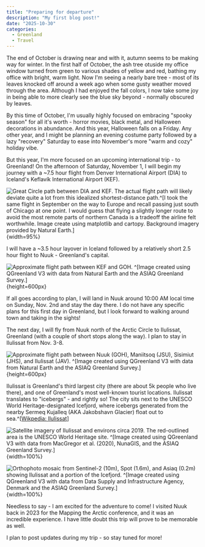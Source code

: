 ```yaml
---
title: "Preparing for departure"
description: "My first blog post!"
date: "2025-10-30"
categories:
  - Greenland
  - Travel
---
```


The end of October is drawing near and with it, autumn seems to be making way
for winter. In the first half of October, the ash tree otuside my office window
turned from green to various shades of yellow and red, bathing my office with
bright, warm light. Now I'm seeing a nearly bare tree - most of its leaves
knocked off around a week ago when some gusty weather moved through the
area. Although I had enjoyed the fall colors, I now take some joy in being able
to more clearly see the blue sky beyond - normally obscured by leaves.

By this time of October, I'm usually highly focused on embracing "spooky season"
for all it's worth - horror movies, black metal, and Halloween decorations in
abundance. And this year, Halloween falls on a Friday. Any other year, and I
might be planning an evening costume party followed by a lazy "recovery"
Saturday to ease into November's more "warm and cozy" holiday vibe.

But this year, I'm more focused on an upcoming international trip - to
Greenland! On the afternoon of Saturday, November 1, I will begin my journey
with a ~7.5 hour flight from Denver International Airport (DIA) to Iceland's
Keflavík International Airport (KEF).

![Great Circle path between DIA and KEF. The actual flight path will likely
deviate quite a lot from this idealized shortest-distance path.^[I took the same
flight in September on the way to Europe and recall passing just south of
Chicago at one point. I would guess that flying a slightly longer route to avoid
the most remote parts of northern Canada is a tradeoff the airline felt
worthwhile. Image create using `matplotlib` and `cartopy`. Background imagery
provided by Natural Earth.]](../images/den_to_ice.jpg){width=95%}

I will have a ~3.5 hour layover in Iceland followed by a relatively short 2.5
hour flight to Nuuk - Greenland's capital.

![Approximate flight path between KEF and GOH. ^[Image created using [QGreenland
](https://qgreenland.org) V3 with data from Natural Earth and the ASIAQ
Greenland Survey.]](../images/ice_to_nuuk.jpg){height=600px}

If all goes according to plan, I will land in Nuuk around 10:00 AM local time on
Sunday, Nov. 2nd and stay the day there. I do not have any specific plans for
this first day in Greenland, but I look forward to walking around town and
taking in the sights!

The next day, I will fly from Nuuk north of the Arctic Circle to Ilulissat,
Greenland (with a couple of short stops along the way). I plan to stay in
Ilulissat from Nov. 3-8.

![Approximate flight path between Nuuk (GOH), Maniitsoq (JSU), Sisimiut (JHS),
and Ilulissat (JAV). ^[Image created using [QGreenland ](https://qgreenland.org)
V3 with data from Natural Earth and the ASIAQ Greenland
Survey.]](../images/nuuk_to_il.jpg){height=600px}

Ilulissat is Greenland's third largest city (there are about 5k people who live
there), and one of Greenland's most well-known tourist locations.  Ilulissat
translates to "icebergs" - and rightly so! The city sits next to the UNESCO
World Heritage-designated Icefjord, where icebergs generated from the nearby
Sermeq Kujalleq (AKA Jakobshavn Glacier) float out to sea.^[[Wikpedia:
Ilulissat](https://en.wikipedia.org/wiki/Ilulissat)]

![Satellite imagery of Ilulissat and environs circa 2019. The red-outlined area
is the UNESCO World Heritage site. ^[Image created using [QGreenland
](https://qgreenland.org) V3 with data from [MacGregor et
al. (2020)](https://doi.org/10.1017/jog.2020.62), NunaGIS, and the ASIAQ
Greenland Survey.]](../images/il_sat.jpg){width=100%}


![Orthophoto mosaic from Sentinel-2 (10m), Spot (1.6m), and Asiaq (0.2m) showing
Ilulissat and a portion of the Icefjord. ^[Image created using [QGreenland ](https://qgreenland.org)
V3 with data from [Data Supply and Infrastructure Agency,
Denmark](https://dataforsyningen.dk/data/4783) and the ASIAQ Greenland
Survey.]](../images/il_ortho.jpg){width=100%}

Needless to say - I am excited for the adventure to come! I visited Nuuk back in
2023 for the Mapping the Arctic conference, and it was an incredible
experience. I have little doubt this trip will prove to be memorable as well.

I plan to post updates during my trip - so stay tuned for more!
